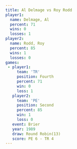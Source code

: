 ```yaml
---
title: Al Delmage vs Roy Rodd
player1:           
  name: Delmage, Al
  percent: 71      
  wins: 0          
  losses: 1        
player2:           
  name: Rodd, Roy  
  percent: 85      
  wins: 1          
  losses: 0        
games:
 - player1:          
     team: 'TR'      
     position: Fourth
     percent: 71     
     win: 0          
     loss: 1         
   player2:          
     team: 'PE'      
     position: Second
     percent: 85     
     win: 1          
     loss: 0         
   event: Brier         
   year: 1989           
   draw: Round Robin(13)
   score: PE 6 - TR 4   
---
```

